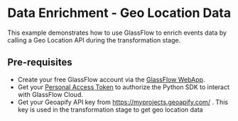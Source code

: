 # Data Enrichment - Geo Location Data

This example demonstrates how to use GlassFlow to enrich events data by calling a Geo Location API during the transformation stage. 

## Pre-requisites

- Create your free GlassFlow account via the [GlassFlow WebApp](https://app.glassflow.dev).
- Get your [Personal Access Token](https://app.glassflow.dev/profile) to authorize the Python SDK to interact with GlassFlow Cloud.
- Get your Geoapify API key from https://myprojects.geoapify.com/ . This key is used in the transformation stage to get geo location data



